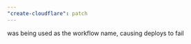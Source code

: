 ```yaml
---
"create-cloudflare": patch
---
```


<TBD> was being used as the workflow name, causing deploys to fail
